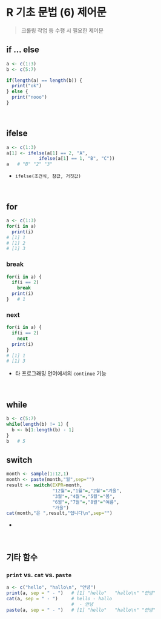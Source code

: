 # R 기초 문법 (6) 제어문

> 크롤링 작업 등 수행 시 필요한 제어문

## if ... else

```R
a <- c(1:3)
b <- c(5:7)

if(length(a) == length(b)) {
  print("ok")
} else {
  print("nooo")
}
```

<br>

## ifelse

```R
a <- c(1:3)
a[1] <- ifelse(a[1] == 2, "A",
            ifelse(a[1] == 1, "B", "C"))
a   # "B" "2" "3"
```

* `ifelse(조건식, 참값, 거짓값)`

<br>

## for

```R
a <- c(1:3)
for(i in a)
  print(i)
# [1] 1
# [1] 2
# [1] 3
```



### break

```R
for(i in a) {
  if(i == 2)
    break
  print(i)
}   # 1
```



###  next

```R
for(i in a) {
  if(i == 2)
    next
  print(i)
}
# [1] 1
# [1] 3
```

* 타 프로그래밍 언어에서의 `continue` 기능

<br>

## while

```R
b <- c(5:7)
while(length(b) != 1) {
  b <- b[1:length(b) - 1]
}
b   # 5
```



## switch

```R
month <- sample(1:12,1)
month <- paste(month,"월",sep="")
result <- switch(EXPR=month,
                 "12월"=,"1월"=,"2월"="겨울",
                 "3월"=,"4월"=,"5월"="봄",
                 "6월"=,"7월"=,"8월"="여름",
                 "가을")
cat(month,"은 ",result,"입니다\n",sep="")
```

* 

<br>

## 기타 함수

### `print` vs. `cat` vs. `paste`

```R
a <- c("hello", "hallo\n", "안녕")
print(a, sep = " - ")	# [1] "hello"   "hallo\n" "안녕"
cat(a, sep = " - ")		# hello - hallo
						#  - 안녕
paste(a, sep = " - ")	# [1] "hello"   "hallo\n" "안녕"
```

 